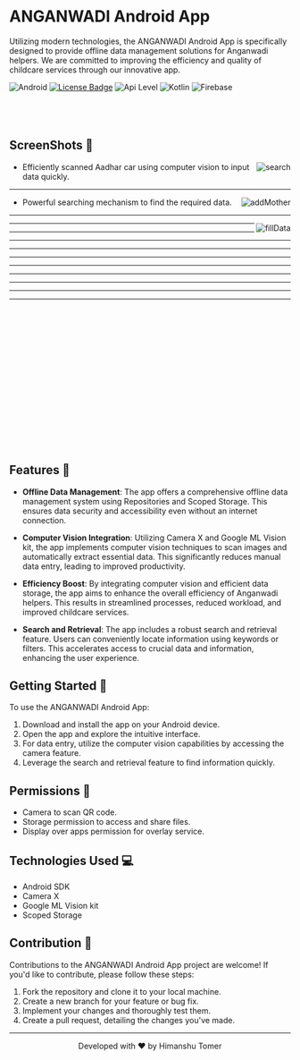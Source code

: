 # ANGANWADI Android App

Utilizing modern technologies, the ANGANWADI Android App is specifically designed to provide offline data management solutions for Anganwadi helpers. We are committed to improving the efficiency and quality of childcare services through our innovative app.

![Android](https://img.shields.io/badge/Android-3DDC84?&logo=android&logoColor=white&style=for-the-badge)
[![License Badge](https://img.shields.io/badge/license-Apache%202.0-blue?style=for-the-badge)](https://github.com/tomer00/Anganwadi-Helper/blob/master/LICENSE)
![Api Level](https://img.shields.io/badge/Min%20API%20Level-29-important?style=for-the-badge)
![Kotlin](https://img.shields.io/badge/Kotlin-0095D5?&logo=kotlin&logoColor=white&style=for-the-badge)
![Firebase](https://img.shields.io/badge/firebase-ffca28?style=for-the-badge&logo=firebase&logoColor=black)

<img height=40px/>

## ScreenShots 🫣

<div>
  <img align="right" src="https://github.com/tomer00/Anganwadi-Helper/assets/68748487/2ce483b2-506b-4628-8a4d-c4ae5f2182d1" alt="search"/>

  - Efficiently scanned Aadhar car using computer vision to input data quickly.
</div>

---
<div>
  <img align="right" src="https://github.com/tomer00/Anganwadi-Helper/assets/68748487/baedd65d-a743-421d-865e-a4b9a9b905a9" alt="addMother"/>

  - Powerful searching mechanism to find the required data.
</div>

---

<div>
  <img align="right" src="https://github.com/tomer00/Anganwadi-Helper/assets/68748487/4ec9ee40-9220-40ab-8217-121389fc8059" alt="fillData"/>
</div>

---
---
---
---
---

---
---
---
---
---

<img height=250px/>

## Features 📱

- **Offline Data Management**: The app offers a comprehensive offline data management system using Repositories and Scoped Storage. This ensures data security and accessibility even without an internet connection.

- **Computer Vision Integration**: Utilizing Camera X and Google ML Vision kit, the app implements computer vision techniques to scan images and automatically extract essential data. This significantly reduces manual data entry, leading to improved productivity.

- **Efficiency Boost**: By integrating computer vision and efficient data storage, the app aims to enhance the overall efficiency of Anganwadi helpers. This results in streamlined processes, reduced workload, and improved childcare services.

- **Search and Retrieval**: The app includes a robust search and retrieval feature. Users can conveniently locate information using keywords or filters. This accelerates access to crucial data and information, enhancing the user experience.

## Getting Started 🚀

To use the ANGANWADI Android App:

1. Download and install the app on your Android device.
2. Open the app and explore the intuitive interface.
3. For data entry, utilize the computer vision capabilities by accessing the camera feature.
4. Leverage the search and retrieval feature to find information quickly.


## Permissions 📵

- Camera to scan QR code.
- Storage permission to access and share files.
- Display over apps permission for overlay service.

## Technologies Used 💻

- Android SDK
- Camera X
- Google ML Vision kit
- Scoped Storage

## Contribution 👋

Contributions to the ANGANWADI Android App project are welcome! If you'd like to contribute, please follow these steps:

1. Fork the repository and clone it to your local machine.
2. Create a new branch for your feature or bug fix.
3. Implement your changes and thoroughly test them.
4. Create a pull request, detailing the changes you've made.

---
<div align="center">Developed with ❤️ by Himanshu Tomer</div>
